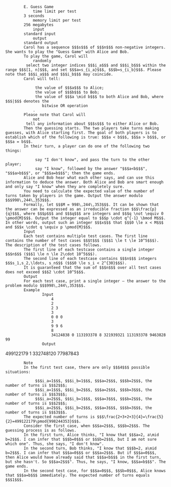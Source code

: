 			E. Guess Game
				time limit per test
			3 seconds
				memory limit per test
			256 megabytes
				input
			standard input
				output
			standard output
			Carol has a sequence $$$s$$$ of $$$n$$$ non-negative integers. She wants to play the "Guess Game" with Alice and Bob.
			To play the game, Carol will 
				randomly
			 select two integer indices $$$i_a$$$ and $$$i_b$$$ within the range $$$[1, n]$$$, and set $$$a=s_{i_a}$$$, $$$b=s_{i_b}$$$. Please note that $$$i_a$$$ and $$$i_b$$$ may coincide.
			Carol will tell:
			 
				 the value of $$$a$$$ to Alice; 
				 the value of $$$b$$$ to Bob; 
				 the value of $$$a \mid b$$$ to both Alice and Bob, where $$$|$$$ denotes the 
					bitwise OR operation
				. 
			Please note that Carol will 
				not
			 tell any information about $$$s$$$ to either Alice or Bob.
			Then the guessing starts. The two players take turns making guesses, with Alice starting first. The goal of both players is to establish which of the following is true: $$$a < b$$$, $$$a > b$$$, or $$$a = b$$$.
			In their turn, a player can do one of the following two things:
			 
				 say "I don't know", and pass the turn to the other player; 
				 say "I know", followed by the answer "$$$a<b$$$", "$$$a>b$$$", or "$$$a=b$$$"; then the game ends. 
			Alice and Bob hear what each other says, and can use this information to deduce the answer. Both Alice and Bob are smart enough and only say "I know" when they are completely sure.
			You need to calculate the expected value of the number of turns taken by players in the game. Output the answer modulo $$$998\,244\,353$$$.
			Formally, let $$$M = 998\,244\,353$$$. It can be shown that the answer can be expressed as an irreducible fraction $$$\frac{p}{q}$$$, where $$$p$$$ and $$$q$$$ are integers and $$$q \not \equiv 0 \pmod{M}$$$. Output the integer equal to $$$p \cdot q^{-1} \bmod M$$$. In other words, output such an integer $$$x$$$ that $$$0 \le x < M$$$ and $$$x \cdot q \equiv p \pmod{M}$$$.
			Input
			Each test contains multiple test cases. The first line contains the number of test cases $$$t$$$ ($$$1 \le t \le 10^5$$$). The description of the test cases follows.
			The first line of each testcase contains a single integer $$$n$$$ ($$$1 \le n \le 2\cdot 10^5$$$).
			The second line of each testcase contains $$$n$$$ integers $$$s_1,s_2,\ldots, s_n$$$ ($$$0 \le s_i < 2^{30}$$$).
			It is guaranteed that the sum of $$$n$$$ over all test cases does not exceed $$$2 \cdot 10^5$$$. 
			Output
			For each test case, print a single integer — the answer to the problem modulo $$$998\,244\,353$$$.
			Example
					Input
						4
						2
						2 3
						3
						0 0 0
						3
						9 9 6
						8
						34124838 0 113193378 8 321939321 113193378 9463828 99
					Output
					
499122179
1
332748120
77987843

			Note
			In the first test case, there are only $$$4$$$ possible situations:
			 
				 $$$i_a=1$$$, $$$i_b=1$$$, $$$a=2$$$, $$$b=2$$$, the number of turns is $$$2$$$; 
				 $$$i_a=1$$$, $$$i_b=2$$$, $$$a=2$$$, $$$b=3$$$, the number of turns is $$$3$$$; 
				 $$$i_a=2$$$, $$$i_b=1$$$, $$$a=3$$$, $$$b=2$$$, the number of turns is $$$2$$$; 
				 $$$i_a=2$$$, $$$i_b=2$$$, $$$a=3$$$, $$$b=3$$$, the number of turns is $$$3$$$. 
			The expected number of turns is $$$\frac{2+3+2+3}{4}=\frac{5}{2}=499122179\pmod{998244353}$$$.
			Consider the first case, when $$$a=2$$$, $$$b=2$$$. The guessing process is as follows.
			In the first turn, Alice thinks, "I know that $$$a=2, a\mid b=2$$$. I can infer that $$$b=0$$$ or $$$b=2$$$, but I am not sure which one". Thus, she says, "I don't know".
			In the second turn, Bob thinks, "I know that $$$b=2, a\mid b=2$$$. I can infer that $$$a=0$$$ or $$$a=2$$$. But if $$$a=0$$$, then Alice would have already said that $$$a<b$$$ in the first turn, but she hasn't. So $$$a=2$$$". Thus, he says, "I know, $$$a=b$$$". The game ends. 
			In the second test case, for $$$a=0$$$, $$$b=0$$$, Alice knows that $$$a=b$$$ immediately. The expected number of turns equals $$$1$$$.
